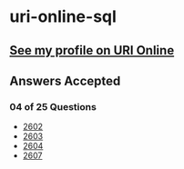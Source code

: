 # uri-online-sql

[See my profile on URI 
Online](https://www.urionlinejudge.com.br/judge/en/profile/267988)
---

## Answers Accepted

### 04 of 25 Questions

- [2602](https://www.urionlinejudge.com.br/judge/en/runs/code/11629169)
- [2603](https://www.urionlinejudge.com.br/judge/en/runs/code/12565785)
- [2604](https://www.urionlinejudge.com.br/judge/en/runs/code/12565794)
- [2607](https://www.urionlinejudge.com.br/judge/en/runs/code/13302640)
